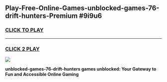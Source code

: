 
## Play-Free-Online-Games-unblocked-games-76-drift-hunters-Premium #9i9u6
<h3>
<a href="https://premium.freeplayer.one?title=unblocked-games-76-drift-hunters&ref=8M">CLICK TO PLAY</a></h3>
<hr>

<h3>
<a href="https://premium.freeplayer.one?title=unblocked-games-76-drift-hunters&ref=8M">CLICK 2 PLAY</a>
  
</h3>

<a href="https://premium.freeplayer.one?title=unblocked-games-76-drift-hunters&ref=8M"><img src="https://clearcache.store/games.png"></a>


**unblocked-games-76-drift-hunters games unblocked: Your Gateway to Fun and Accessible Online Gaming**
